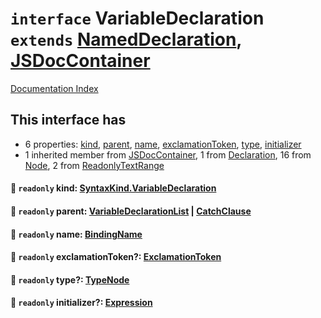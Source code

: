 # `interface` VariableDeclaration `extends` [NamedDeclaration](../interface.NamedDeclaration/README.md), [JSDocContainer](../interface.JSDocContainer/README.md)

[Documentation Index](../README.md)

## This interface has

- 6 properties:
[kind](#-readonly-kind-syntaxkindvariabledeclaration),
[parent](#-readonly-parent-variabledeclarationlist--catchclause),
[name](#-readonly-name-bindingname),
[exclamationToken](#-readonly-exclamationtoken-exclamationtoken),
[type](#-readonly-type-typenode),
[initializer](#-readonly-initializer-expression)
- 1 inherited member from [JSDocContainer](../interface.JSDocContainer/README.md), 1 from [Declaration](../interface.Declaration/README.md), 16 from [Node](../interface.Node/README.md), 2 from [ReadonlyTextRange](../interface.ReadonlyTextRange/README.md)


#### 📄 `readonly` kind: [SyntaxKind.VariableDeclaration](../enum.SyntaxKind/README.md#variabledeclaration--261)



#### 📄 `readonly` parent: [VariableDeclarationList](../interface.VariableDeclarationList/README.md) | [CatchClause](../interface.CatchClause/README.md)



#### 📄 `readonly` name: [BindingName](../type.BindingName/README.md)



#### 📄 `readonly` exclamationToken?: [ExclamationToken](../type.ExclamationToken/README.md)



#### 📄 `readonly` type?: [TypeNode](../interface.TypeNode/README.md)



#### 📄 `readonly` initializer?: [Expression](../interface.Expression/README.md)



